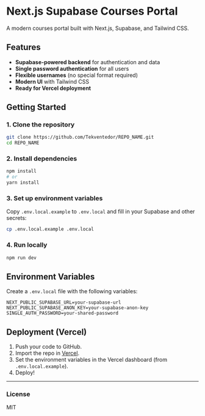 # Next.js Supabase Courses Portal

A modern courses portal built with Next.js, Supabase, and Tailwind CSS.

## Features
- **Supabase-powered backend** for authentication and data
- **Single password authentication** for all users
- **Flexible usernames** (no special format required)
- **Modern UI** with Tailwind CSS
- **Ready for Vercel deployment**

## Getting Started

### 1. Clone the repository
```bash
git clone https://github.com/Tekventedor/REPO_NAME.git
cd REPO_NAME
```

### 2. Install dependencies
```bash
npm install
# or
yarn install
```

### 3. Set up environment variables
Copy `.env.local.example` to `.env.local` and fill in your Supabase and other secrets:
```bash
cp .env.local.example .env.local
```

### 4. Run locally
```bash
npm run dev
```

## Environment Variables
Create a `.env.local` file with the following variables:

```
NEXT_PUBLIC_SUPABASE_URL=your-supabase-url
NEXT_PUBLIC_SUPABASE_ANON_KEY=your-supabase-anon-key
SINGLE_AUTH_PASSWORD=your-shared-password
```

## Deployment (Vercel)
1. Push your code to GitHub.
2. Import the repo in [Vercel](https://vercel.com/).
3. Set the environment variables in the Vercel dashboard (from `.env.local.example`).
4. Deploy!

---

### License
MIT
